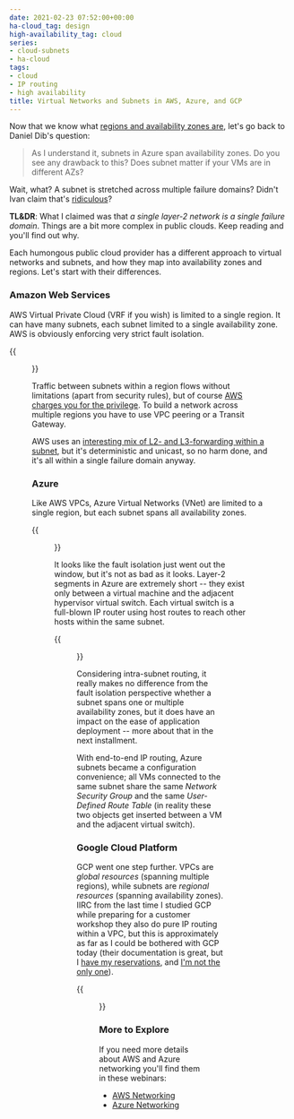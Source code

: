 ```yaml
---
date: 2021-02-23 07:52:00+00:00
ha-cloud_tag: design
high-availability_tag: cloud
series:
- cloud-subnets
- ha-cloud
tags:
- cloud
- IP routing
- high availability
title: Virtual Networks and Subnets in AWS, Azure, and GCP
---
```

Now that we know what [regions and availability zones are](/2021/02/public-cloud-regions-availability-zones/), let's go back to Daniel Dib's question:

> As I understand it, subnets in Azure span availability zones. Do you see any drawback to this? Does subnet matter if your VMs are in different AZs?

Wait, what? A subnet is stretched across multiple failure domains? Didn't Ivan claim that's [ridiculous](/2012/05/layer-2-network-is-single-failure/)?

**TL&DR**: What I claimed was that *a single layer-2 network is a single failure domain*. Things are a bit more complex in public clouds. Keep reading and you'll find out why.
<!--more-->
Each humongous public cloud provider has a different approach to virtual networks and subnets, and how they map into availability zones and regions. Let's start with their differences.

### Amazon Web Services

AWS Virtual Private Cloud (VRF if you wish) is limited to a single region. It can have many subnets, each subnet limited to a single availability zone. AWS is obviously enforcing very strict fault isolation.

{{<figure src="/2021/02/aws-vpc-subnet.png" caption="VPCs and subnets in AWS">}}

Traffic between subnets within a region flows without limitations (apart from security rules), but of course [AWS charges you for the privilege](https://www.lastweekinaws.com/blog/aws-cross-az-data-transfer-costs-more-than-aws-says). To build a network across multiple regions you have to use VPC peering or a Transit Gateway.

AWS uses an [interesting mix of L2- and L3-forwarding within a subnet](/2020/05/aws-networking-101/), but it's deterministic and unicast, so no harm done, and it's all within a single failure domain anyway.

### Azure

Like AWS VPCs, Azure Virtual Networks (VNet) are limited to a single region, but each subnet spans all availability zones. 

{{<figure src="/2021/02/azure-vpc-subnet.png" caption="VPCs and subnets in Azure">}}

It looks like the fault isolation just went out the window, but it's not as bad as it looks. Layer-2 segments in Azure are extremely short -- they exist only between a virtual machine and the adjacent hypervisor virtual switch. Each virtual switch is a full-blown IP router using host routes to reach other hosts within the same subnet.

{{<figure src="/2021/02/azure-packet-forwarding.png" caption="Azure packet forwarding behind the scenes">}}

Considering intra-subnet routing, it really makes no difference from the fault isolation perspective whether a subnet spans one or multiple availability zones, but it does have an impact on the ease of application deployment -- more about that in the next installment. 

With end-to-end IP routing, Azure subnets became a configuration convenience; all VMs connected to the same subnet share the same *Network Security Group* and the same *User-Defined Route Table* (in reality these two objects get inserted between a VM and the adjacent virtual switch).

### Google Cloud Platform

GCP went one step further. VPCs are *global resources* (spanning multiple regions), while subnets are *regional resources* (spanning availability zones). IIRC from the last time I studied GCP while preparing for a customer workshop they also do pure IP routing within a VPC, but this is approximately as far as I could be bothered with GCP today (their documentation is great, but I [have my reservations](/2020/08/selecting-public-cloud/), and [I'm not the only one](https://medium.com/@steve.yegge/dear-google-cloud-your-deprecation-policy-is-killing-you-ee7525dc05dc)).

{{<figure src="/2021/02/gcp-vpc-subnet.png" caption="GCP VPCs and subnets">}}

### More to Explore

If you need more details about AWS and Azure networking you'll find them in these webinars:

* [AWS Networking](https://www.ipspace.net/Amazon_Web_Services_Networking)
* [Azure Networking](https://www.ipspace.net/Microsoft_Azure_Networking)
